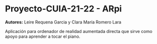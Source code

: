 # Proyecto-CUIA-21-22 - ARpi

**Autores:** Leire Requena Garcia y Clara María Romero Lara

Aplicación para ordenador de realidad aumentada directa que sirve como apoyo para aprender a tocar el piano.


